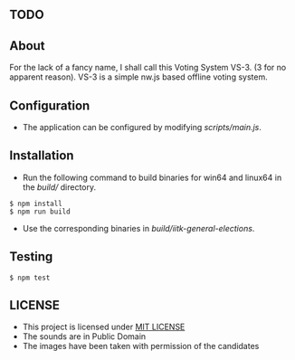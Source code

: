 TODO
----

About
-----

For the lack of a fancy name, I shall call this Voting System VS-3. (3 for no apparent reason).
VS-3 is a simple nw.js based offline voting system.

Configuration
-------------

- The application can be configured by modifying *scripts/main.js*.

Installation
------------

- Run the following command to build binaries for win64 and linux64 in the *build/* directory.

```shell
$ npm install
$ npm run build
```

- Use the corresponding binaries in *build/iitk-general-elections*.

Testing
-------

```shell
$ npm test
```

LICENSE
-------

- This project is licensed under [MIT LICENSE](./LICENSE)
- The sounds are in Public Domain
- The images have been taken with permission of the candidates
